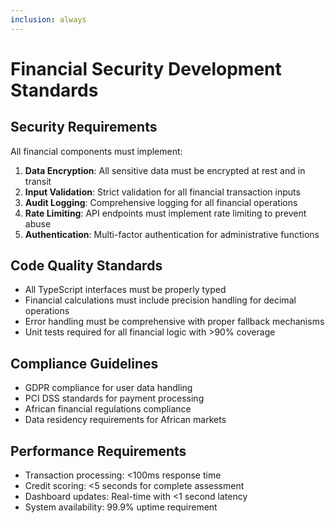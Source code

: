 ```yaml
---
inclusion: always
---
```


# Financial Security Development Standards

## Security Requirements

All financial components must implement:

1. **Data Encryption**: All sensitive data must be encrypted at rest and in transit
2. **Input Validation**: Strict validation for all financial transaction inputs
3. **Audit Logging**: Comprehensive logging for all financial operations
4. **Rate Limiting**: API endpoints must implement rate limiting to prevent abuse
5. **Authentication**: Multi-factor authentication for administrative functions

## Code Quality Standards

- All TypeScript interfaces must be properly typed
- Financial calculations must include precision handling for decimal operations
- Error handling must be comprehensive with proper fallback mechanisms
- Unit tests required for all financial logic with >90% coverage

## Compliance Guidelines

- GDPR compliance for user data handling
- PCI DSS standards for payment processing
- African financial regulations compliance
- Data residency requirements for African markets

## Performance Requirements

- Transaction processing: <100ms response time
- Credit scoring: <5 seconds for complete assessment
- Dashboard updates: Real-time with <1 second latency
- System availability: 99.9% uptime requirement